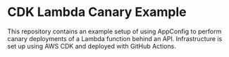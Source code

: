 # CDK Lambda Canary Example

This repository contains an example setup of using AppConfig to perform canary deployments of a Lambda function behind an API. Infrastructure is set up using AWS CDK and deployed with GitHub Actions.
